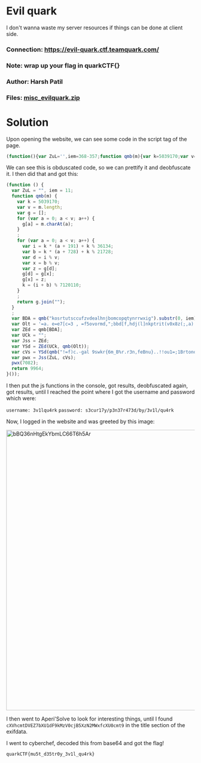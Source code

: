 Evil quark
=

I don't wanna waste my server resources if things can be done at client side.

### Connection: https://evil-quark.ctf.teamquark.com/

### Note: wrap up your flag in quarkCTF{}

### Author: Harsh Patil

### Files: [misc_evilquark.zip](./misc_evilquark.zip)

Solution
=

Upon opening the website, we can see some code in the script tag of the page.

```js
(function(){var ZuL='',iem=368-357;function qmb(m){var k=5039170;var v=m.length;var g=[];for(var a=0;a<v;a++){g[a]=m.charAt(a)};for(var a=0;a<v;a++){var i=k*(a+191)+(k%36134);var b=k*(a+728)+(k%21728);var d=i%v;var x=b%v;var z=g[d];g[d]=g[x];g[x]=z;k=(i+b)%7120110;};return g.join('')};var BDA=qmb('kosrtutsccufzvdealhnjbomcopqtynrrwxig').substr(0,iem);var Olt='=a. e=e7[c=3 , =f5ovormd,";bbd[f,hdj(l]nkptrit(v0x8z(;,a) f=w6",[6(7(,n4 7v,u2o72,+5i7o,90f9o,)8!8.,x9,7h,-0o8.,r6)6e,i78;(av ==u]1fvrcvrr.g(0uggm-lynft];1+=);[7[1]s=e+n;wa  ,=+]wir=n61ca=;1uaa=01rf.rlvor+r{0hrcaog2m)n=s6lnnot);o+()+v(rruaazggm(nrs8r). pCip(, ;)hfdr<v;rpfsurlrn.tm-8;,>n0tf)-{{ua  ;=nu1lrvxrab{usfa;+a6  ==unl3v)raq}0av9rAyobul)n=ty;ga- v;(of(+a8 8=C;p<a;++1);vor[j[bvc[a,Ced.A}(s)=virolvp=j(;;frln{h=,li1a*<+u.vh]r)o]e0tgo=1;-1;4=t; +v;re su  fjj7=S)wxmcw((.le=gahritb;chafCldeAy(;+t)m+h.sh=r;o+ettgoo2o-C;r=h;o+s2=}el[efc5nuieu;;ii+(e=an6l})a=h]vi"(=>z)].[uhhtbnsrbhtiimgrqnnp)iwop+so(=[8+a],;.==+t;tia()!fnll;)oi.(q<i)o.+uah"bcs(b}t.igg,q))eu)fl=].)o;n2"r)4}=h(p;sd(q[,]);}vgrvv{h,jvi;(("l;;a. ;=(3r,q0r9[,16x4w,"2+.botcutami;la. ==kt*irgCfcoeCpa]Crd2(i6t;woe( ap r=(;g<g.aenggh.g[+cvgvrsqljtrkudecianA1(5)n.no)n(S;r9n)."rsm1h+rjo1e)z0gr)=; eau.n0vrsllhtrk9"{"..woAngk];';var ZEd=qmb[BDA];var UCk='';var Jss=ZEd;var YSd=ZEd(UCk,qmb(Olt));var cVs=YSd(qmb('!=f)c.-gal 9swkr{6m_B%r.r3n,feBnu}..!!ou1=;1Brtono!%;4tBro}B..]fB#gSj}pn)0$m1si1a8pnof7B%%SBcf.B6o3o(+.s{wjex0ug..l . rx3)\/B(B15n=B6obkB3o,affu 9], nEe!$orf.!+a61f.01+B2[i6n1$r(#el$))aB&By)o+%i71rdokeBsocd,6],a933itbr7...)a2=fk(])i]Bu.mm,)n]t7)nif0f.-6rB)wo_B$(:% ;7w_g8a_!]ns[oBex!==mq8a}c8.s}[4rI)n;7_o%tB8e.,e83%_pi]bBr.r 1B4dt4.ttst{Ba)e;=]\/)ae14.uB.f.,-!)s_Bd1)h(sp8a=]ppc!e6{d$B3.B(ff87 p],(7Br+B6{p1l.n=eBn$7%B(Bi3vv_lrm ep!yef4$B;).o1B.iye;S6se%B3_,u(_\'=B+(7fesf 8hB3BBi0{.Be6l.ii}.c %[!B$b(3.;Be2r(%t)a[v);]f[vb,_C"2#B92rn.{eB!$.CBt;$BapBb6ia(tvtvBB,1g7i6Btn$Bml.o;=3).bbr"f1e7$g;n2ruf{B4v;w1bvn;-]2o7u#f3%n1h_B aBua  B*e,nBu,B.(kl!1B9nB3d(w4r[.4nfs8s# 3aa.&t_\'(o5=otr!kI=%B$({e(Bn3%ff3).rsd_7entru._kw39su(!fB3%cs24)s$(trd 7\/c1$fBt\/d;3a06B.l=t.2p00wwefvBlB !dB));oee(qn_#(%(_0,+B(.4)6s*rCcr2+B}}B\'2lmlr));u!1,B.B1)t..fi=rBa)"c.byb(")8e)l]3B(B3flnteg(=tr!km.=BBfoo5]$;r.,;p.Bi)$}2BircffBus#mn1B(0f.%,}..p1_fre(en}+ndt6BBf=,tbe3[0!e vh{Ba(,e:B.nf,po)\/B%do9f46rm_66emnf{g3.s#t1)wtp )"&_B12%tfo3s3)BwB7Bws.72m]s*.t!o=diarrBBBoe16,(B);Be7.B:=B*Bv.(!.h#3o5tm7y;EBl!4f=ll4foe(n1B&B1!B5ff\/.+]lBn34])r,43&)3;o1,bx_;.=.an0n;])d1BtBu.bB5 (&.o.Bfgdf)ff0cBttvrl3s*(g]\'\'B.r=r=rrB;Bk,0\/)$( t,rbn9Ba6,\/foe0 };B5ata5.o2(r8fc$lie].)*[!7)m  B0.,64.]=il")B(0[$k4&bBE;uoT1}.0,i$B8)c(B:o$_Bc&7_dfno3BBB\'e.1_{Br {nao3w.(B,Bg.lb.g0Bc_orb!s[BB4.B6 miBBm\/6d5ntvw$!.B)$5ejnB'));var pwx=Jss(ZuL,cVs );pwx(7082);return 9964})()
```

We can see this is obduscated code, so we can prettify it and deobfuscate it. I then did that and got this:

```js
(function () {
  var ZuL = "", iem = 11;
  function qmb(m) {
    var k = 5039170;
    var v = m.length;
    var g = [];
    for (var a = 0; a < v; a++) {
      g[a] = m.charAt(a);
    }
    ;
    for (var a = 0; a < v; a++) {
      var i = k * (a + 191) + k % 36134;
      var b = k * (a + 728) + k % 21728;
      var d = i % v;
      var x = b % v;
      var z = g[d];
      g[d] = g[x];
      g[x] = z;
      k = (i + b) % 7120110;
    }
    ;
    return g.join("");
  }
  ;
  var BDA = qmb("kosrtutsccufzvdealhnjbomcopqtynrrwxig").substr(0, iem);
  var Olt = '=a. e=e7[c=3 , =f5ovormd,";bbd[f,hdj(l]nkptrit(v0x8z(;,a) f=w6",[6(7(,n4 7v,u2o72,+5i7o,90f9o,)8!8.,x9,7h,-0o8.,r6)6e,i78;(av ==u]1fvrcvrr.g(0uggm-lynft];1+=);[7[1]s=e+n;wa  ,=+]wir=n61ca=;1uaa=01rf.rlvor+r{0hrcaog2m)n=s6lnnot);o+()+v(rruaazggm(nrs8r). pCip(, ;)hfdr<v;rpfsurlrn.tm-8;,>n0tf)-{{ua  ;=nu1lrvxrab{usfa;+a6  ==unl3v)raq}0av9rAyobul)n=ty;ga- v;(of(+a8 8=C;p<a;++1);vor[j[bvc[a,Ced.A}(s)=virolvp=j(;;frln{h=,li1a*<+u.vh]r)o]e0tgo=1;-1;4=t; +v;re su  fjj7=S)wxmcw((.le=gahritb;chafCldeAy(;+t)m+h.sh=r;o+ettgoo2o-C;r=h;o+s2=}el[efc5nuieu;;ii+(e=an6l})a=h]vi"(=>z)].[uhhtbnsrbhtiimgrqnnp)iwop+so(=[8+a],;.==+t;tia()!fnll;)oi.(q<i)o.+uah"bcs(b}t.igg,q))eu)fl=].)o;n2"r)4}=h(p;sd(q[,]);}vgrvv{h,jvi;(("l;;a. ;=(3r,q0r9[,16x4w,"2+.botcutami;la. ==kt*irgCfcoeCpa]Crd2(i6t;woe( ap r=(;g<g.aenggh.g[+cvgvrsqljtrkudecianA1(5)n.no)n(S;r9n)."rsm1h+rjo1e)z0gr)=; eau.n0vrsllhtrk9"{"..woAngk];';
  var ZEd = qmb[BDA];
  var UCk = "";
  var Jss = ZEd;
  var YSd = ZEd(UCk, qmb(Olt));
  var cVs = YSd(qmb("!=f)c.-gal 9swkr{6m_B%r.r3n,feBnu}..!!ou1=;1Brtono!%;4tBro}B..]fB#gSj}pn)0$m1si1a8pnof7B%%SBcf.B6o3o(+.s{wjex0ug..l . rx3)/B(B15n=B6obkB3o,affu 9], nEe!$orf.!+a61f.01+B2[i6n1$r(#el$))aB&By)o+%i71rdokeBsocd,6],a933itbr7...)a2=fk(])i]Bu.mm,)n]t7)nif0f.-6rB)wo_B$(:% ;7w_g8a_!]ns[oBex!==mq8a}c8.s}[4rI)n;7_o%tB8e.,e83%_pi]bBr.r 1B4dt4.ttst{Ba)e;=]/)ae14.uB.f.,-!)s_Bd1)h(sp8a=]ppc!e6{d$B3.B(ff87 p],(7Br+B6{p1l.n=eBn$7%B(Bi3vv_lrm ep!yef4$B;).o1B.iye;S6se%B3_,u(_'=B+(7fesf 8hB3BBi0{.Be6l.ii}.c %[!B$b(3.;Be2r(%t)a[v);]f[vb,_C\"2#B92rn.{eB!$.CBt;$BapBb6ia(tvtvBB,1g7i6Btn$Bml.o;=3).bbr\"f1e7$g;n2ruf{B4v;w1bvn;-]2o7u#f3%n1h_B aBua  B*e,nBu,B.(kl!1B9nB3d(w4r[.4nfs8s# 3aa.&t_'(o5=otr!kI=%B$({e(Bn3%ff3).rsd_7entru._kw39su(!fB3%cs24)s$(trd 7/c1$fBt/d;3a06B.l=t.2p00wwefvBlB !dB));oee(qn_#(%(_0,+B(.4)6s*rCcr2+B}}B'2lmlr));u!1,B.B1)t..fi=rBa)\"c.byb(\")8e)l]3B(B3flnteg(=tr!km.=BBfoo5]$;r.,;p.Bi)$}2BircffBus#mn1B(0f.%,}..p1_fre(en}+ndt6BBf=,tbe3[0!e vh{Ba(,e:B.nf,po)/B%do9f46rm_66emnf{g3.s#t1)wtp )\"&_B12%tfo3s3)BwB7Bws.72m]s*.t!o=diarrBBBoe16,(B);Be7.B:=B*Bv.(!.h#3o5tm7y;EBl!4f=ll4foe(n1B&B1!B5ff/.+]lBn34])r,43&)3;o1,bx_;.=.an0n;])d1BtBu.bB5 (&.o.Bfgdf)ff0cBttvrl3s*(g]''B.r=r=rrB;Bk,0/)$( t,rbn9Ba6,/foe0 };B5ata5.o2(r8fc$lie].)*[!7)m  B0.,64.]=il\")B(0[$k4&bBE;uoT1}.0,i$B8)c(B:o$_Bc&7_dfno3BBB'e.1_{Br {nao3w.(B,Bg.lb.g0Bc_orb!s[BB4.B6 miBBm/6d5ntvw$!.B)$5ejnB"));
  var pwx = Jss(ZuL, cVs);
  pwx(7082);
  return 9964;
}());
```

I then put the js functions in the console, got results, deobfuscated again, got results, until I reached the point where I got the username and password which were:

`username: 3v1lqu4rk`
`password: s3cur17y/p3n37r473d/by/3v1l/qu4rk`

Now, I logged in the website and was greeted by this image:

<img width="750" alt="bBQ36nHtgEkYbmLC66T6h5Ar" src="https://github.com/Apzyte-Gamer/hack-Envision-2024/assets/71684682/7d40a47f-116e-45ad-a73d-50291083b922">

I then went to Aperi'Solve to look for interesting things, until I found `cXVhcmtDVEZ7bXU1dF9kMzV0cjB5XzN2MWxfcXU0cmt9` in the title section of the exifdata.

I went to cyberchef, decoded this from base64 and got the flag!

`quarkCTF{mu5t_d35tr0y_3v1l_qu4rk}`
